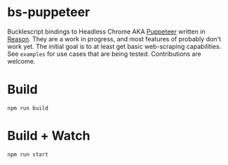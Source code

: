 # bs-puppeteer

Bucklescript bindings to Headless Chrome AKA
[Puppeteer](https://github.com/GoogleChrome/puppeteer)
written in
[Reason](https://reasonml.github.io).
They are a work in progress, and most features of probably don't work yet.
The initial goal is to at least get basic web-scraping capabilities.
See `examples` for use cases that are being tested.
Contributions are welcome.

# Build
```
npm run build
```

# Build + Watch
```
npm run start
```
